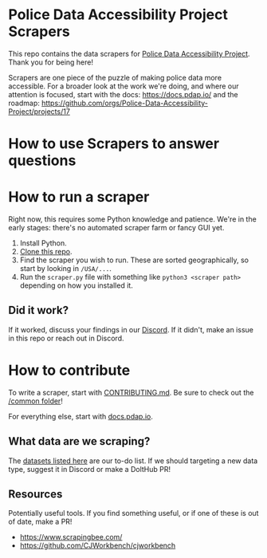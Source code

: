 # Police Data Accessibility Project Scrapers
This repo contains the data scrapers for [Police Data Accessibility Project](https://pdap.io). Thank you for being here!

Scrapers are one piece of the puzzle of making police data more accessible. For a broader look at the work we're doing, and where our attention is focused, start with the docs: https://docs.pdap.io/ and the roadmap: https://github.com/orgs/Police-Data-Accessibility-Project/projects/17

# How to use Scrapers to answer questions

# How to run a scraper
Right now, this requires some Python knowledge and patience. We're in the early stages: there's no automated scraper farm or fancy GUI yet.

1. Install Python.
2. [Clone this repo](https://docs.github.com/en/repositories/creating-and-managing-repositories/cloning-a-repository).
3. Find the scraper you wish to run. These are sorted geographically, so start by looking in `/USA/...`.
4. Run the `scraper.py` file with something like `python3 <scraper path>` depending on how you  installed it.

## Did it work?
If it worked, discuss your findings in our [Discord](https://discord.gg/wMqex8nKZJ). If it didn't, make an issue in this repo or reach out in Discord.

# How to contribute
To write a scraper, start with [CONTRIBUTING.md](https://github.com/Police-Data-Accessibility-Project/PDAP-Scrapers/blob/main/CONTRIBUTING.md). Be sure to check out the [/common folder](https://github.com/Police-Data-Accessibility-Project/PDAP-Scrapers/tree/main/common/)!

For everything else, start with [docs.pdap.io](https://docs.pdap.io/).

## What data are we scraping?
The [datasets listed here](https://www.dolthub.com/repositories/pdap/datasets/query/master?q=SELECT+*%0AFROM+%60datasets%60%0Awhere+status_id+%3D+1%0A%0A&active=Tables) are our to-do list. If we should targeting a new data type, suggest it in Discord or make a DoltHub PR!

## Resources
Potentially useful tools. If you find something useful, or if one of these is out of date, make a PR!
- https://www.scrapingbee.com/
- https://github.com/CJWorkbench/cjworkbench
